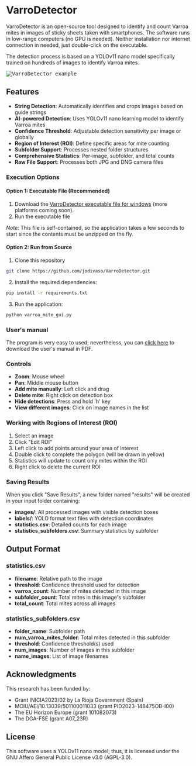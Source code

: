 # VarroDetector

<p>VarroDetector is an open-source tool designed to identify and count Varroa mites in images of sticky sheets taken with smartphones.
The software runs in low-range computers (no GPU is needed). Neither installation nor internet connection in needed, just double-click
on the executable.</p>

<p>The detection process is based on a YOLOv11 nano model specifically trained on hundreds of images to identify Varroa mites.</p>

<kbd>
<img src="readme_video.gif" alt="VarroDetector example"/>
</kbd>

## Features

- **String Detection**: Automatically identifies and crops images based on guide strings
- **AI-powered Detection**: Uses YOLOv11 nano learning model to identify Varroa mites
- **Confidence Threshold**: Adjustable detection sensitivity per image or globally
- **Region of Interest (ROI)**: Define specific areas for mite counting
- **Subfolder Support**: Processes nested folder structures
- **Comprehensive Statistics**: Per-image, subfolder, and total counts
- **Raw File Support**: Processes both JPG and DNG camera files

### Execution Options

#### Option 1: Executable File (Recommended)
1. Download the [VarroDetector executable file for windows](https://unirioja-my.sharepoint.com/:u:/g/personal/jodivaso_unirioja_es/Eb0Jq31RbwpAjirbJkOjRVQBsu2onCeP1FL0neXk8dRHYw?e=EYUUie) (more platforms coming soon).
2. Run the executable file

*Note:* This file is self-contained, so the application takes a few seconds to start since the contents must be unzipped on the fly.

#### Option 2: Run from Source
1. Clone this repository
```bash
git clone https://github.com/jodivaso/VarroDetector.git
```

2. Install the required dependencies:
```bash
pip install -r requirements.txt
```

3. Run the application:
```bash
python varroa_mite_gui.py
```

### User's manual

The program is very easy to used; nevertheless, you can [click here](https://unirioja-my.sharepoint.com/:b:/g/personal/jodivaso_unirioja_es/EcD0rAZJ49pHrSW40yprr2sBtFBxz5tAsLZVexBZqLI4cA?e=tb5JJv) 
to download the user's manual in PDF.

### Controls

- **Zoom**: Mouse wheel
- **Pan**: Middle mouse button
- **Add mite manually**: Left click and drag
- **Delete mite**: Right click on detection box
- **Hide detections**: Press and hold 'h' key
- **View different images**: Click on image names in the list

### Working with Regions of Interest (ROI)

1. Select an image
2. Click "Edit ROI"
3. Left click to add points around your area of interest
4. Double click to complete the polygon (will be drawn in yellow)
5. Statistics will update to count only mites within the ROI
6. Right click to delete the current ROI

### Saving Results

When you click "Save Results", a new folder named "results" will be created in your input folder containing:

- **images/**: All processed images with visible detection boxes
- **labels/**: YOLO format text files with detection coordinates
- **statistics.csv**: Detailed counts for each image
- **statistics_subfolders.csv**: Summary statistics by subfolder

## Output Format

### statistics.csv
- **filename**: Relative path to the image
- **threshold**: Confidence threshold used for detection
- **varroa_count**: Number of mites detected in this image
- **subfolder_count**: Total mites in this image's subfolder
- **total_count**: Total mites across all images

### statistics_subfolders.csv
- **folder_name**: Subfolder path
- **num_varroa_mites_folder**: Total mites detected in this subfolder
- **threshold**: Confidence threshold(s) used
- **num_images**: Number of images in this subfolder
- **name_images**: List of image filenames


## Acknowledgments

This research has been funded by: 
- Grant INICIA2023/02 by La Rioja Government (Spain)
- MCIU/AEI/10.13039/501100011033 (grant PID2023-148475OB-I00)
- The EU Horizon Europe (grant 101082073)
- The DGA-FSE (grant A07_23R)

## License
This software uses a YOLOv11 nano model; thus, it is licensed under the GNU Affero General Public License v3.0 (AGPL-3.0).


